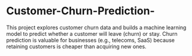 # Customer-Churn-Prediction-
This project explores customer churn data and builds a machine learning model to predict whether a customer will leave (churn) or stay. Churn prediction is valuable for businesses (e.g., telecoms, SaaS) because retaining customers is cheaper than acquiring new ones.
